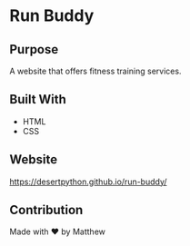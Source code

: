# Run Buddy

## Purpose
A website that offers fitness training services.

## Built With
* HTML
* CSS

## Website
https://desertpython.github.io/run-buddy/

## Contribution
Made with ❤️ by Matthew
